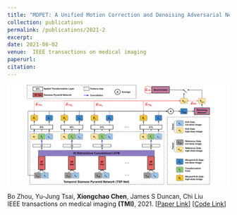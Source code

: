 ```yaml
---
title: "MDPET: A Unified Motion Correction and Denoising Adversarial Network for Low-Dose Gated PET"
collection: publications
permalink: /publications/2021-2
excerpt: 
date: 2021-06-02
venue:  IEEE transactions on medical imaging
paperurl:  
citation: 
---
```


<p align="center">
  <img width="700" src="../figures/2021-TMI-Zhou.png">
</p>

<!-- ![](../figures/2021-TMI-Zhou.png)   -->
Bo Zhou, Yu-Jung Tsai, **Xiongchao Chen**, James S Duncan, Chi Liu  
IEEE transactions on medical imaging **(TMI)**, 2021. [[Paper Link](https://ieeexplore.ieee.org/document/9417093)] [[Code Link](https://github.com/bbbbbbzhou/MDPET)]  

